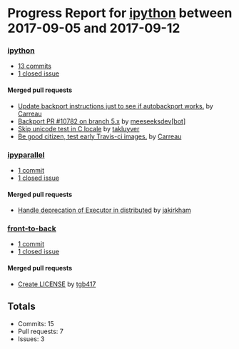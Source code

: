 # Progress Report for [ipython](https://github.com/ipython) between 2017-09-05 and 2017-09-12

### [ipython](https://github.com/ipython/ipython)
-  [13 commits](https://github.com/ipython/ipython/compare/master@%7B1504594800%7D...master@%7B1505199600%7D)
-  [1 closed issue](https://github.com/ipython/ipython/issues?utf8=%E2%9C%93&q=is%3Aissue%20closed%3A2017-09-05..2017-09-12)

#### Merged pull requests
- [Update backport instructions just to see if autobackport works.](https://github.com/ipython/ipython/pull/10784) by [Carreau](https://github.com/Carreau)
- [Backport PR #10782 on branch 5.x](https://github.com/ipython/ipython/pull/10783) by [meeseeksdev[bot]](https://github.com/apps/meeseeksdev)
- [Skip unicode test in C locale](https://github.com/ipython/ipython/pull/10782) by [takluyver](https://github.com/takluyver)
- [Be good citizen, test early Travis-ci images.](https://github.com/ipython/ipython/pull/10778) by [Carreau](https://github.com/Carreau)

### [ipyparallel](https://github.com/ipython/ipyparallel)
-  [1 commit](https://github.com/ipython/ipyparallel/compare/master@%7B1504594800%7D...master@%7B1505199600%7D)
-  [1 closed issue](https://github.com/ipython/ipyparallel/issues?utf8=%E2%9C%93&q=is%3Aissue%20closed%3A2017-09-05..2017-09-12)

#### Merged pull requests
- [Handle deprecation of Executor in distributed](https://github.com/ipython/ipyparallel/pull/288) by [jakirkham](https://github.com/jakirkham)

### [front-to-back](https://github.com/ipython/front-to-back)
-  [1 commit](https://github.com/ipython/front-to-back/compare/master@%7B1504594800%7D...master@%7B1505199600%7D)
-  [1 closed issue](https://github.com/ipython/front-to-back/issues?utf8=%E2%9C%93&q=is%3Aissue%20closed%3A2017-09-05..2017-09-12)

#### Merged pull requests
- [Create LICENSE](https://github.com/ipython/front-to-back/pull/2) by [tgb417](https://github.com/tgb417)

## Totals
- Commits: 15
- Pull requests: 7
- Issues: 3
